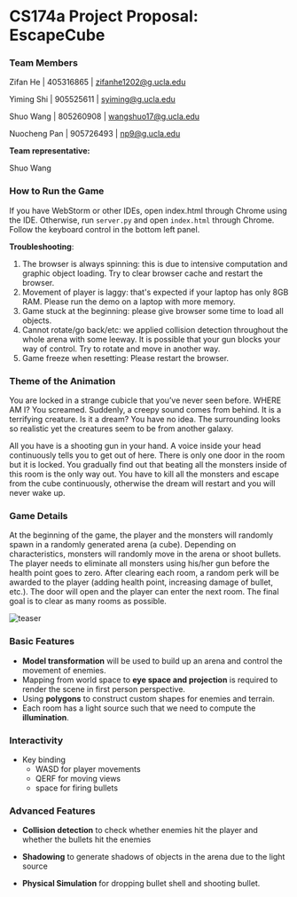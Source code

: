 # CS174a Project Proposal: EscapeCube

### Team Members

Zifan He | 405316865 | zifanhe1202@g.ucla.edu

Yiming Shi | 905525611 | syiming@g.ucla.edu

Shuo Wang | 805260908 | wangshuo17@g.ucla.edu

Nuocheng Pan | 905726493 | np9@g.ucla.edu


**Team representative:**

Shuo Wang

### How to Run the Game
If you have WebStorm or other IDEs, open index.html through Chrome using the IDE. Otherwise, run `server.py` and open `index.html` through Chrome. Follow the keyboard control in the bottom left panel.

**Troubleshooting**:

1. The browser is always spinning: this is due to intensive computation and graphic object loading. Try to clear browser cache and restart the browser.
2. Movement of player is laggy: that's expected if your laptop has only 8GB RAM. Please run the demo on a laptop with more memory.
3. Game stuck at the beginning: please give browser some time to load all objects.
4. Cannot rotate/go back/etc: we applied collision detection throughout the whole arena with some leeway. It is possible that your gun blocks your way of control. Try to rotate and move in another way.
5. Game freeze when resetting: Please restart the browser.

### Theme of the Animation

You are locked in a strange cubicle that you’ve never seen before. WHERE AM I? You screamed. Suddenly, a creepy sound comes from behind. It is a terrifying creature. Is it a dream? You have no idea. The surrounding looks so realistic yet the creatures seem to be from another galaxy.

All you have is a shooting gun in your hand. A voice inside your head continuously tells you to get out of here. There is only one door in the room but it is locked. You gradually find out that beating all the monsters inside of this room is the only way out. You have to kill all the monsters and escape from the cube continuously, otherwise the dream will restart and you will never wake up.



### Game Details

At the beginning of the game, the player and the monsters will randomly spawn in a randomly generated arena (a cube). Depending on characteristics, monsters will randomly move in the arena or shoot bullets. The player needs to eliminate all monsters using his/her gun before the health point goes to zero. After clearing each room, a random perk will be awarded to the player (adding health point, increasing damage of bullet, etc.). The door will open and the player can enter the next room. The final goal is to clear as many rooms as possible.

![teaser](assets/teaser_edit.gif)


### Basic Features

- **Model transformation** will be used to build up an arena and control the movement of enemies.
- Mapping from world space to **eye space and projection** is required to render the scene in first person perspective.
- Using **polygons** to construct custom shapes for enemies and terrain.
- Each room has a light source such that we need to compute the **illumination**.



### Interactivity

-  Key binding
    - WASD for player movements
    - QERF for moving views
    - space for firing bullets


### Advanced Features

- **Collision detection** to check whether enemies hit the player and whether the bullets hit the enemies

- **Shadowing** to generate shadows of objects in the arena due to the light source

- **Physical Simulation** for dropping bullet shell and shooting bullet.